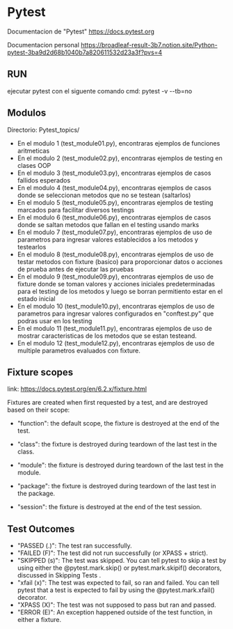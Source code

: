 # Pytest 

Documentacion de "Pytest"
https://docs.pytest.org

Documentacion personal
https://broadleaf-result-3b7.notion.site/Python-pytest-3ba9d2d68b1040b7a820611532d23a3f?pvs=4

## RUN

ejecutar pytest con el siguente comando cmd:
pytest -v --tb=no

## Modulos

Directorio: Pytest_topics/

* En el modulo 1 (test_module01.py), encontraras ejemplos de funciones aritmeticas
* En el modulo 2 (test_module02.py), encontraras ejemplos de testing en clases OOP
* En el modulo 3 (test_module03.py), encontraras ejemplos de casos fallidos esperados
* En el modulo 4 (test_module04.py), encontraras ejemplos de casos donde se seleccionan metodos que no se testean (saltarlos)
* En el modulo 5 (test_module05.py), encontraras ejemplos de testing marcados para facilitar diversos testings
* En el modulo 6 (test_module06.py), encontraras ejemplos de casos donde se saltan metodos que fallan en el testing usando marks
* En el modulo 7 (test_module07.py), encontraras ejemplos de uso de parametros para ingresar valores establecidos a los metodos y testearlos
* En el modulo 8 (test_module08.py), encontraras ejemplos de uso de testar metodos con fixture (basico) para proporcionar datos o acciones de prueba antes de ejecutar las pruebas
* En el modulo 9 (test_module09.py), encontraras ejemplos de uso de fixture donde se toman valores y acciones iniciales predeterminadas para el testing de los metodos y luego se borran permitiento estar en el estado inicial
* En el modulo 10 (test_module10.py), encontraras ejemplos de uso de parametros para ingresar valores configurados en "conftest.py" que podras usar en los testing
* En el modulo 11 (test_module11.py), encontraras ejemplos de uso de mostrar caracteristicas de los metodos que se estan testeand.
* En el modulo 12 (test_module12.py), encontraras ejemplos de uso de multiple parametros evaluados con fixture.

## Fixture scopes

link: https://docs.pytest.org/en/6.2.x/fixture.html

Fixtures are created when first requested by a test, and are destroyed based on their scope:

* "function": the default scope, the fixture is destroyed at the end of the test.

* "class": the fixture is destroyed during teardown of the last test in the class.

* "module": the fixture is destroyed during teardown of the last test in the module.

* "package": the fixture is destroyed during teardown of the last test in the package.

* "session": the fixture is destroyed at the end of the test session.


## Test Outcomes

* "PASSED (.)": The test ran successfully.
* "FAILED (F)": The test did not run successfully (or XPASS + strict).
* "SKIPPED (s)": The test was skipped. You can tell pytest to skip a test by using either the @pytest.mark.skip() or pytest.mark.skipif()
decorators, discussed in Skipping Tests .
* "xfail (x)": The test was expected to fail, so ran and failed. You can tell pytest that a test is expected to fail by using the @pytest.mark.xfail()
decorator.
* "XPASS (X)": The test was not supposed to pass but ran and passed.
* "ERROR (E)": An exception happened outside of the test function, in either a fixture.